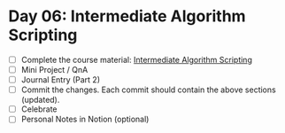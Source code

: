 # Day 06: Intermediate Algorithm Scripting

- [ ] Complete the course material: [Intermediate Algorithm Scripting](https://www.freecodecamp.org/learn/javascript-algorithms-and-data-structures/#intermediate-algorithm-scripting)
- [ ] Mini Project / QnA
- [ ] Journal Entry (Part 2)
- [ ] Commit the changes. Each commit should contain the above sections (updated).
- [ ] Celebrate
- [ ] Personal Notes in Notion (optional)
<!-- [x] to tick -->
